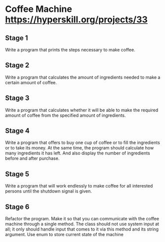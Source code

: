 # Coffee Machine https://hyperskill.org/projects/33

## Stage 1
Write a program that prints the steps necessary to make coffee.

## Stage 2
Write a program that calculates the amount of ingredients needed to make a certain amount of coffee.

## Stage 3
Write a program that calculates whether it will be able to make the required amount of coffee from the specified amount of ingredients.

## Stage 4
Write a program that offers to buy one cup of coffee or to fill the ingredients or to take its money. At the same time, the program should calculate how many ingredients it has left. And also display the number of ingredients before and after purchase.

## Stage 5
Write a program that will work endlessly to make coffee for all interested persons until the shutdown signal is given.

## Stage 6
Refactor the program. Make it so that you can communicate with the coffee machine through a single method.
The class should not use system input at all; it only should handle input that comes to it via this method and its string argument.
Use enum to store current state of the machine